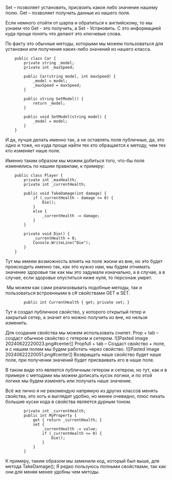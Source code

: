 Set – позволяет установить, присвоить какое либо значение нашему полю.
Get – позволяет получить данные из нашего поля.

Если немного отойти от шарпа и обратиться к английскому, то мы узнаем что Get - это получить, а Set - Установить. С это информацией куда проще понять что делают это ключевые слова.

По факту это обычные методы, которыми мы можем пользоваться для установки или получения каких-либо значений из нашего класса.
```Csharp
    public class Car {
        private string _model;
        private int _maxSpeed;

        public Car(string model, int maxSpeed) {
            _model = model;
            _maxSpeed = maxSpeed;
        }

        public string GetModel() {
            return _model;
        }
        
        public void SetModel(string model) {
            _model = model;
        }
    }
```

И да, лучше делать именно так, а не оставлять поля публичные, да, это одно и тоже, но куда проще найти тех кто обращается к методу, чем тех кто изменяет наше поле.

Именно таким образом мы можем добиться того, что-бы поля изменялись по нашим правилам, к примеру:

```Csharp
    public class Player {
        private int _maxHealth;
        private int _currentHealth;

        public void TakeDamage(int damage) {
            if (_currentHealth - damage <= 0) {
                Die();
            }
            else {
                _currentHealth -= damage;
            }
        }

        private void Die() {
            _currentHealth = 0;
            Console.WriteLine("Die");
        }
    }
```
Тут мы имеем возможность влиять на поле жизни из вне, но это будет происходить именно так, как это нужно нам, мы будем отнимать значение здоровья так как мы это задумали изначально, а в случае, а в случае, если здоровье опуститься ниже нуля, то персонаж умрет.

 Мы можем как сами реализовывать подобные методы, так и пользоваться встроенными в c# свойствами GET и SET.
 
```Csharp
        public int CurrentHealth { get; private set; }
```
Тут я создал публичное свойство, у которого открытый гетер и закрытый сетер, а значит его можно получить из вне, но нельзя изменить.

Для создания свойства мы можем использовать снипет.
Prop + tab – создаст обычное свойство с гетером и сетером.
![[Pasted image 20240622220023.png#center]]
Propfull + tab – Создаст свойство + поле, и с нашим полем мы будем работать через свойство.
![[Pasted image 20240622220051.png#center]]
Возвращать наше свойство будет наше поле, при получении значений будет присваивать его в наше поле.

В таком виде это является публичным гетером и сетером, но тут, как и в примере с методами мы можем дописать кусок логики, и по этой логике мы будем изменять или получать наше значение.

Всё же лично я не рекомендую напрямую из других классов менять свойства, это хоть и выглядит удобно, но менее очевидно, плюс пихать большие куски кода в свойства является дурным тоном.

```Csharp
        private int _currentHealth;
        public int MyProperty {
            get { return _currentHealth; }
            set {
                _currentHealth -= value;
                if (_currentHealth <= 0) {
                    Die();
                }
            }
        }
```
К примеру, таким образом мы заменили код, который был выше, для метода TakeDamage();
Я редко пользуюсь полными свойствами, так как они для меняя менее удобны чем методы.